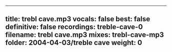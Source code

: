 
---
title: trebl cave.mp3
vocals: false
best: false
definitive: false
recordings: treble-cave-0
filename: trebl cave.mp3
mixes: trebl-cave-mp3
folder: 2004-04-03/treble cave
weight: 0
---
